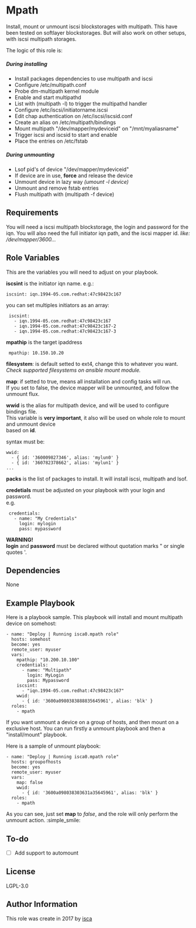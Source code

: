 Mpath
=========

Install, mount or unmount iscsi blockstorages with multipath.
This have been tested on softlayer blockstorages. But will also
work on other setups, with iscsi multipath storages.

The logic of this role is:

  ##### During installing

  * Install packages dependencies to use multipath and iscsi
  * Configure /etc/multipath.conf
  * Probe dm-multipath kernel module
  * Enable and start multipathd
  * List with (multipath -l) to trigger the multipathd handler
  * Configure /etc/iscsi/initiatorname.iscsi
  * Edit chap authentication on /etc/iscsi/iscsid.conf
  * Create an alias on /etc/multipath/bindings
  * Mount multipath "/dev/mapper/mydeviceid" on "/mnt/myaliasname"
  * Trigger iscsi and iscsid to start and enable
  * Place the entries on /etc/fstab

  ##### During unmounting

  * Lsof pid's of device "/dev/mapper/mydeviceid"
  * If device are in use, **force** and release the device
  * Unmount device in lazy way _(umount -l device)_
  * Unmount and remove fstab entries
  * Flush multipath with (multipath -f device)


Requirements
------------

You will need a iscsi multipath blockstorage, the login and password for the iqn. You will also
need the full initiator iqn path, and the iscsi mapper id. _like: /dev/mapper/3600..._

Role Variables
--------------

This are the variables you will need to adjust on your playbook.

 **iscsint** is the initiator iqn name.
 e.g.:

 ```
 iscsint: iqn.1994-05.com.redhat:47c98423c167
 ```

 you can set multiples initiators as an array:

```
 iscsint:
   - iqn.1994-05.com.redhat:47c98423c167
   - iqn.1994-05.com.redhat:47c98423c167-2
   - iqn.1994-05.com.redhat:47c98423c167-3
```

 **mpathip** is the target ipaddress

```
 mpathip: 10.150.10.20
```

 **filesystem**: is default setted to ext4, change this to whatever you want.  
 _Check supported filesystems on ansible mount module._  
  
 **map**: if setted to true, means all installation and config tasks will run.  
 If you set to false, the device mapper will be unmounted, and follow the unmount flux.  
  
 **wwid** is the alias for multipath device, and will be used to configure bindings file.  
 This variable is **very important**, it also will be used on whole role to mount and unmount device  
 based on **id**.  
  
 syntax must be:
 ```
 wwid:
   - { id: '360009827346', alias: 'mylun0' }
   - { id: '360782378662', alias: 'mylun1' }
 ...
```
 **packs** is the list of packages to install. It will install iscsi, multipath and lsof.
  
 **credetials** must be adjusted on your playbook with your login and password.  
  e.g.  

```
 credentials:
   - name: "My Credentials"
     login: mylogin
     pass: mypassword
```
 **WARNING!**  
 **login** and **password** must be declared without quotation marks " or single quotes '.  


Dependencies
------------

None

Example Playbook
----------------

Here is a playbook sample. This playbook will  install and mount multipath device on somehost:

```
- name: "Deploy | Running isca0.mpath role"
  hosts: somehost
  become: yes
  remote_user: myuser
  vars:
    mpathip: "10.200.10.100"
    credentials:
      - name: "Multipath"
        login: MyLogin
        pass: Mypassword
    iscsint:
      - "iqn.1994-05.com.redhat:47c98423c167"
    wwid:
      - { id: '3600a0980383888835645961', alias: 'blk' }
  roles:
    - mpath
```

If you want unmount a device on a group of hosts, and then mount on a exclusive host. You can
run firstly a unmount playbook and then a "install/mount" playbook.  
  
Here is a sample of unmount playbook:

```
- name: "Deploy | Running isca0.mpath role"
  hosts: groupofhosts
  become: yes
  remote_user: myuser
  vars:
    map: false
    wwid:
      - { id: '3600a098038303631a35645961', alias: 'blk' }
  roles:
    - mpath
```

As you can see, just set **map** to _false_, and the role will only perform the unmount action. 
:simple_smile:

To-do
------

  - [ ] Add support to automount

License
-------

LGPL-3.0

Author Information
------------------

This role was create in 2017 by [isca](https://isca.space)

